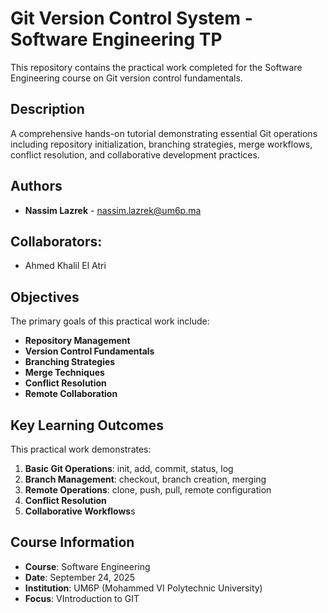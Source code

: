 # Git Version Control System - Software Engineering TP

This repository contains the practical work completed for the Software Engineering course on Git version control fundamentals.

## Description

A comprehensive hands-on tutorial demonstrating essential Git operations including repository initialization, branching strategies, merge workflows, conflict resolution, and collaborative development practices. 

## Authors

- **Nassim Lazrek** - nassim.lazrek@um6p.ma

## Collaborators: 

- Ahmed Khalil El Atri

## Objectives

The primary goals of this practical work include:

- **Repository Management**
- **Version Control Fundamentals**
- **Branching Strategies**
- **Merge Techniques**
- **Conflict Resolution**
- **Remote Collaboration**



## Key Learning Outcomes

This practical work demonstrates:

1. **Basic Git Operations**: init, add, commit, status, log
2. **Branch Management**: checkout, branch creation, merging
3. **Remote Operations**: clone, push, pull, remote configuration
4. **Conflict Resolution**
5. **Collaborative Workflows**s

## Course Information

- **Course**: Software Engineering
- **Date**: September 24, 2025
- **Institution**: UM6P (Mohammed VI Polytechnic University)
- **Focus**: VIntroduction to GIT
